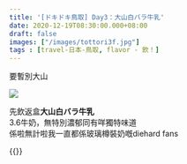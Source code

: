 ```yaml
---
title: '[ドキドキ鳥取] Day3：大山白バラ牛乳'
date: 2020-12-19T08:30:00.000+08:00
draft: false
images: ["/images/tottori3f.jpg"]
tags : [travel-日本-鳥取, flavor - 飲！]
---
```


要暫別大山

![](/images/tottori3f.jpg)

先飲返盒**大山白バラ牛乳**  
3.6牛奶，無特別濃郁同有咩獨特味道  
係啦無計啦我一直都係玻璃樽裝奶嘅diehard fans  
  
{{<tottori>}}  
